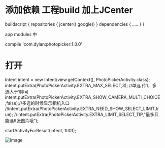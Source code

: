 
# 添加依赖  工程build 加上JCenter

buildscript {
    repositories {
        jcenter()
        google()
    }
    dependencies {
     .....
    }
}

app modules 中

compile 'com.dylan:photopicker:1.0.0'


# 打开

Intent intent = new Intent(view.getContext(), PhotoPickerActivity.class);
intent.putExtra(PhotoPickerActivity.EXTRA_MAX_SELECT,3); //单选 传1，多选大于1即可
intent.putExtra(PhotoPickerActivity.EXTRA_SHOW_CAMERA_MULTI_CHOICE,false);//多选的时候显示相机入口
//intent.putExtra(PhotoPickerActivity.EXTRA_NEED_SHOW_SELECT_LIMIT,true);
//intent.putExtra(PhotoPickerActivity.EXTRA_LIMIT_SELECT_TIP,"最多只能选9张图片哦");

startActivityForResult(intent, 1001);


![image](https://github.com/dylan0755/PhotoPicker/blob/master/gif/video.gif)